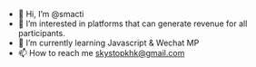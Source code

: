 - 👋 Hi, I’m @smacti
- 👀 I’m interested in platforms that can generate revenue for all participants. 
- 🌱 I’m currently learning Javascript & Wechat MP
- 📫 How to reach me skystopkhk@gmail.com

<!---
smacti/smacti is a ✨ special ✨ repository because its `README.md` (this file) appears on your GitHub profile.
You can click the Preview link to take a look at your changes.
--->
